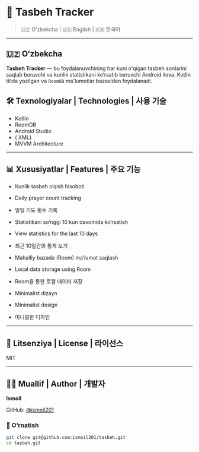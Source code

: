 # 📿 Tasbeh Tracker

> 🇺🇿 O'zbekcha | 🇺🇸 English | 🇰🇷 한국어

---

## 🇺🇿 O‘zbekcha

**Tasbeh Tracker** — bu foydalanuvchining har kuni o'qigan tasbeh sonlarini saqlab boruvchi va kunlik statistikani ko‘rsatib beruvchi Android ilova. Kotlin tilida yozilgan va `RoomDB` ma'lumotlar bazasidan foydalanadi.

## 🛠 Texnologiyalar | Technologies | 사용 기술

- Kotlin  
- RoomDB  
- Android Studio  
- ( XML)  
- MVVM Architecture  

---

## 📊 Xususiyatlar | Features | 주요 기능

- Kunlik tasbeh o‘qish hisoboti  
- Daily prayer count tracking  
- 일일 기도 횟수 기록  

- Statistikani so‘nggi 10 kun davomida ko‘rsatish  
- View statistics for the last 10 days  
- 최근 10일간의 통계 보기  

- Mahalliy bazada (Room) ma’lumot saqlash  
- Local data storage using Room  
- Room을 통한 로컬 데이터 저장  

- Minimalist dizayn  
- Minimalist design  
- 미니멀한 디자인  

---

## 📄 Litsenziya | License | 라이선스

MIT

---

## 👨‍💻 Muallif | Author | 개발자

**Ismoil**  

GitHub: [@ismoil201](https://github.com/ismoil201)

### 🚀 O‘rnatish

```bash
git clone git@github.com:ismoil201/tasbeh.git
cd tasbeh.git






